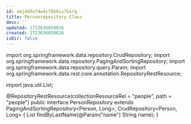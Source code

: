 ```yaml
---
id: xmjdd0x74w4zf6b8iu7bsrg
title: Personrepository Class
desc: ''
updated: 1723636850026
created: 1723636850026
isDir: false
---
```

import org.springframework.data.repository.CrudRepository;
import org.springframework.data.repository.PagingAndSortingRepository;
import org.springframework.data.repository.query.Param;
import org.springframework.data.rest.core.annotation.RepositoryRestResource;

import java.util.List;

@RepositoryRestResource(collectionResourceRel = "people", path = "people")
public interface PersonRepository extends PagingAndSortingRepository<Person, Long>, CrudRepository<Person, Long> {
    List<Person> findByLastName(@Param("name") String name);
}